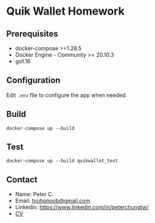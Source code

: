 # Quik Wallet Homework

## Prerequisites 

- docker-compose >=1.28.5
- Docker Engine - Community >= 20.10.3
- go1.16

## Configuration

Edit `.env` file to configure the app when needed.

## Build 

```shell
docker-compose up --build
```

## Test

```shell
docker-compose up --build quikwallet_test
```

## Contact

- Name: Peter C.
- Email: [touhonoob@gmail.com](touhonoob@gmail.com)
- Linkedin: https://www.linkedin.com/in/peterchungtw/
- [CV](https://drive.google.com/file/d/1XZvY9kilxZNEbuM0V-qbn8p7R-6RRdM-/view?usp=sharing)
